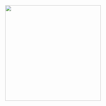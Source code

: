<div id="header" align="center">
  <img src="https://media.giphy.com/media/Ph6A5WjBAI3981PAsf/giphy.gif" width="300"/>
</div>

